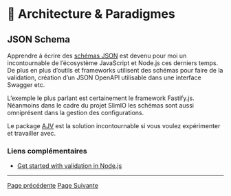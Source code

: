 # 🌇 Architecture & Paradigmes

## JSON Schema
Apprendre à écrire des [schémas JSON](https://json-schema.org/) est devenu pour moi un incontournable de l’écosystème JavaScript et Node.js ces derniers temps. De plus en plus d’outils et frameworks utilisent des schémas pour faire de la validation, création d’un JSON OpenAPI utilisable dans une interface Swagger etc.

L’exemple le plus parlant est certainement le framework Fastify.js. Néanmoins dans le cadre du projet SlimIO les schémas sont aussi omniprésent dans la gestion des configurations.

Le package [AJV](https://ajv.js.org/) est la solution incontournable si vous voulez expérimenter et travailler avec.

### Liens complémentaires
- [Get started with validation in Node.js](https://simonplend.com/get-started-with-validation-in-node-js/)

---

[Page précédente](./semver.md)
[Page Suivante](./documentation.md)
